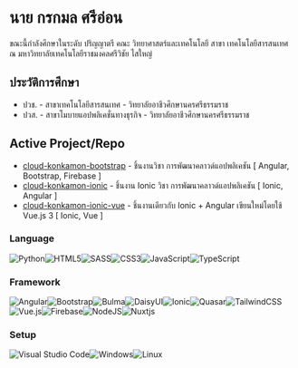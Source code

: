 # นาย กรกมล ศรีอ่อน

ขณะนี้กำลังศึกษาในระดับ ปริญญาตรี คณะ วิทยาศาสตร์และเทคโนโลยี สาขา เทคโนโลยีสารสนเทศ ณ มหาวิทยาลัยเทคโนโลยีราชมงคลศรีวิชัย ไสใหญ่

## ประวัติการศึกษา

- ปวช. - สาขาเทคโนโลยีสารสนเทศ - วิทยาลัยอาชีวศึกษานครศรีธรรมราช
- ปวส. - สาขาโมบายแอปพลิเคชั่นทางธุรกิจ - วิทยาลัยอาชีวศึกษานครศรีธรรมราช

## Active Project/Repo

- [cloud-konkamon-bootstrap](https://github.com/bKoZii/cloud-konkamon-bootstrap) - ชิ้นงานวิชา การพัฒนาคลาวด์แอปพลิเคชัน [ Angular, Bootstrap, Firebase ]
- [cloud-konkamon-ionic](https://github.com/bKoZii/cloud-konkamon-ionic) - ชิ้นงาน Ionic วิชา การพัฒนาคลาวด์แอปพลิเคชัน [ Ionic, Angular ]
- [cloud-konkamon-ionic-vue](https://github.com/bKoZii/cloud-konkamon-ionic-vue) - ชิ้นงานเดียวกับ Ionic + Angular เขียนใหม่โดยใช้ Vue.js 3 [ Ionic, Vue ]

### Language

![Python](https://img.shields.io/badge/python-3670A0?style=for-the-badge&logo=python&logoColor=ffdd54)![HTML5](https://img.shields.io/badge/html5-%23E34F26.svg?style=for-the-badge&logo=html5&logoColor=white)![SASS](https://img.shields.io/badge/SASS-hotpink.svg?style=for-the-badge&logo=SASS&logoColor=white)![CSS3](https://img.shields.io/badge/css3-%231572B6.svg?style=for-the-badge&logo=css3&logoColor=white)![JavaScript](https://img.shields.io/badge/javascript-%23323330.svg?style=for-the-badge&logo=javascript&logoColor=%23F7DF1E)![TypeScript](https://img.shields.io/badge/typescript-%23007ACC.svg?style=for-the-badge&logo=typescript&logoColor=white)

### Framework

![Angular](https://img.shields.io/badge/angular-%23DD0031.svg?style=for-the-badge&logo=angular&logoColor=white)![Bootstrap](https://img.shields.io/badge/bootstrap-%238511FA.svg?style=for-the-badge&logo=bootstrap&logoColor=white)![Bulma](https://img.shields.io/badge/bulma-00D0B1?style=for-the-badge&logo=bulma&logoColor=white)![DaisyUI](https://img.shields.io/badge/daisyui-5A0EF8?style=for-the-badge&logo=daisyui&logoColor=white)![Ionic](https://img.shields.io/badge/Ionic-%233880FF.svg?style=for-the-badge&logo=Ionic&logoColor=white)![Quasar](https://img.shields.io/badge/Quasar-16B7FB?style=for-the-badge&logo=quasar&logoColor=black)![TailwindCSS](https://img.shields.io/badge/tailwindcss-%2338B2AC.svg?style=for-the-badge&logo=tailwind-css&logoColor=white)![Vue.js](https://img.shields.io/badge/vuejs-%2335495e.svg?style=for-the-badge&logo=vuedotjs&logoColor=%234FC08D)![Firebase](https://img.shields.io/badge/Firebase-039BE5?style=for-the-badge&logo=Firebase&logoColor=white)![NodeJS](https://img.shields.io/badge/node.js-6DA55F?style=for-the-badge&logo=node.js&logoColor=white)![Nuxtjs](https://img.shields.io/badge/Nuxt-002E3B?style=for-the-badge&logo=nuxtdotjs&logoColor=#00DC82)

### Setup

![Visual Studio Code](https://img.shields.io/badge/Visual%20Studio%20Code-0078d7.svg?style=for-the-badge&logo=visual-studio-code&logoColor=white)![Windows](https://img.shields.io/badge/Windows-0078D6?style=for-the-badge&logo=windows&logoColor=white)![Linux](https://img.shields.io/badge/Linux-FCC624?style=for-the-badge&logo=linux&logoColor=black)
